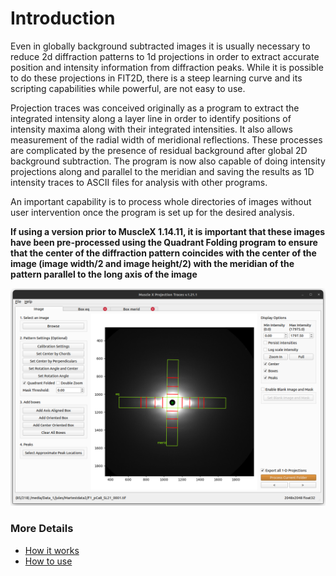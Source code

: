 # Introduction

Even in globally background subtracted images it is usually necessary to reduce 2d diffraction patterns to 1d projections in order to extract accurate position and intensity information from diffraction peaks. While it is possible to do these projections in FIT2D, there is a steep learning curve and its scripting capabilities while powerful, are  not easy to use.

Projection traces was conceived originally as a program to extract the integrated intensity along a layer line in order to identify positions of intensity maxima along with their integrated intensities. It also allows measurement of the radial width of meridional reflections. These processes are complicated by the presence of residual background after global 2D background subtraction. The program is now also capable of doing intensity projections along and parallel to the meridian and saving the results as 1D intensity traces to ASCII files for analysis with other programs.

An important capability is to process whole directories of images without user intervention once the program is set up for the desired analysis.

**If using a version prior to MuscleX 1.14.11, it is important that these images have been pre-processed using the Quadrant Folding program to ensure that the center of the diffraction pattern coincides with the center of the image (image width/2 and image height/2) with the meridian of the pattern parallel to the long axis of the image** 

![-](../../images/PT/boxes_peaks.png)

### More Details
* [How it works](Projection-Traces--How-it-works.html)
* [How to use](Projection-Traces--How-to-use.html)
